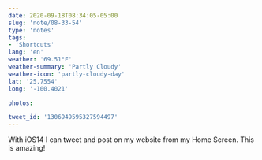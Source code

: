 ```yaml
---
date: 2020-09-18T08:34:05-05:00
slug: 'note/08-33-54'
type: 'notes'
tags:
- 'Shortcuts'
lang: 'en'
weather: '69.51°F'
weather-summary: 'Partly Cloudy'
weather-icon: 'partly-cloudy-day'
lat: '25.7554'
long: '-100.4021'

photos:

tweet_id: '1306949595327594497'
---
```

With iOS14 I can tweet and post on my website from my Home Screen. This is amazing! 